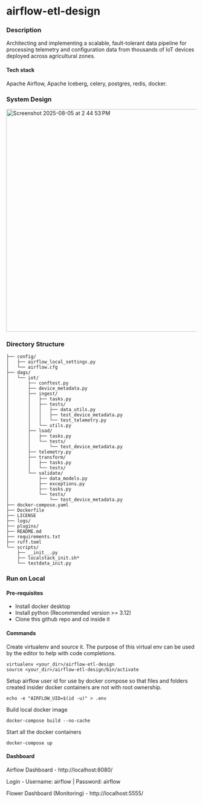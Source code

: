 # airflow-etl-design

### Description

Architecting and implementing a scalable,
fault-tolerant data pipeline for processing telemetry and configuration data from thousands of
IoT devices deployed across agricultural zones.

#### Tech stack
Apache Airflow, Apache Iceberg, celery, postgres, redis, docker.

### System Design

<img width="1033" height="588" alt="Screenshot 2025-08-05 at 2 44 53 PM" src="https://github.com/user-attachments/assets/4130f4e3-e00d-424c-b148-25882b87f6f3" />



### Directory Structure
```
├── config/
│   ├── airflow_local_settings.py
│   └── airflow.cfg
├── dags/
│   └── iot/
│       ├── conftest.py
│       ├── device_metadata.py
│       ├── ingest/
│       │   ├── tasks.py
│       │   ├── tests/
│       │   │   ├── data_utils.py
│       │   │   ├── test_device_metadata.py
│       │   │   └── test_telemetry.py
│       │   └── utils.py
│       ├── load/
│       │   ├── tasks.py
│       │   └── tests/
│       │       └── test_device_metadata.py
│       ├── telemetry.py
│       ├── transform/
│       │   ├── tasks.py
│       │   └── tests/
│       └── validate/
│           ├── data_models.py
│           ├── exceptions.py
│           ├── tasks.py
│           └── tests/
│               └── test_device_metadata.py
├── docker-compose.yaml
├── Dockerfile
├── LICENSE
├── logs/
├── plugins/
├── README.md
├── requirements.txt
├── ruff.toml
└── scripts/
    ├── __init__.py
    ├── localstack_init.sh*
    └── testdata_init.py
```

### Run on Local

#### Pre-requisites
- Install docker desktop
- Install python (Recommended version >= 3.12)
- Clone this github repo and cd inside it

#### Commands
Create virtualenv and source it. The purpose of this virtual env can be used by the editor
to help with code completions.
```
virtualenv <your_dir>/airflow-etl-design
source <your_dir>/airflow-etl-design/bin/activate
```
Setup airflow user id for use by docker compose so that files and folders created insider docker containers are not with root ownership.
```
echo -e "AIRFLOW_UID=$(id -u)" > .env
```
Build local docker image
```
docker-compose build --no-cache
```
Start all the docker containers
```
docker-compose up
```

#### Dashboard
Airflow Dashboard - http://localhost:8080/

Login - Username: airflow | Password: airflow

Flower Dashboard (Monitoring) - http://localhost:5555/
